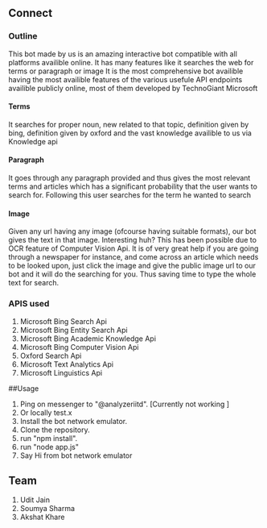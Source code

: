 ## Connect
### Outline
This bot made by us is an amazing interactive bot compatible with all platforms availible online.
It has many features like it searches the web for terms or paragraph or image
It is the most comprehensive bot availible having the most availible features of the 
various usefule API endpoints availible publicly online, most of them developed by TechnoGiant Microsoft
#### Terms
It searches for proper noun, new related to that topic, definition given by bing, 
definition given by oxford and the vast knowledge availible to us via Knowledge api
#### Paragraph
It goes through any paragraph provided and thus gives the most relevant terms and articles which 
has a significant probability that the user wants to search for. Following this user searches for 
the term he wanted to search
#### Image
Given any url having any image (ofcourse having suitable formats), our bot gives the text in that image.
Interesting huh? This has been possible due to OCR feature of Computer Vision Api.
It is of very great help if you are going through a newspaper for instance, and come across an article which
needs to be looked upon, just click the image and give the public image url to our bot and it will do
the searching for you. Thus saving time to type the whole text for search.

### APIS used
1. Microsoft Bing Search Api
2. Microsoft Bing Entity Search Api
3. Microsoft Bing Academic Knowledge Api
4. Microsoft Bing Computer Vision Api
5. Oxford Search Api
6. Microsoft Text Analytics Api
7. Microsoft Linguistics Api

##Usage 
1. Ping on messenger to "@analyzeriitd". [Currently not working ]
2. Or locally test.x
3. Install the bot network emulator.
4. Clone the repository.
5. run "npm install".
6. run "node app.js"
7. Say Hi from bot network emulator


## Team
 1. Udit Jain
 2. Soumya Sharma
 3. Akshat Khare





